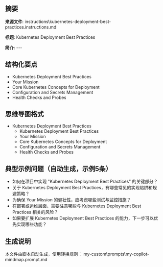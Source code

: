 ## 摘要

**来源文件**: instructions\kubernetes-deployment-best-practices.instructions.md

**标题**: Kubernetes Deployment Best Practices

**简介**: ---

## 结构化要点

- Kubernetes Deployment Best Practices
- Your Mission
- Core Kubernetes Concepts for Deployment
- Configuration and Secrets Management
- Health Checks and Probes

## 思维导图格式

- Kubernetes Deployment Best Practices
  - Kubernetes Deployment Best Practices
  - Your Mission
  - Core Kubernetes Concepts for Deployment
  - Configuration and Secrets Management
  - Health Checks and Probes

## 典型示例问题（自动生成，示例5条）

- 如何在项目中实现 "Kubernetes Deployment Best Practices" 的关键部分？
- 关于 Kubernetes Deployment Best Practices，有哪些常见的实现陷阱和规避策略？
- 为确保 Your Mission 的健壮性，应考虑哪些测试与监控措施？
- 在部署或运维层面，需要注意哪些与 Kubernetes Deployment Best Practices 相关的风险？
- 如果要扩展 Kubernetes Deployment Best Practices 的能力，下一步可以优先实现哪些功能？

## 生成说明

本文件由脚本自动生成，使用转换规则： my-custom\prompts\my-copilot-mindmap.prompt.md
